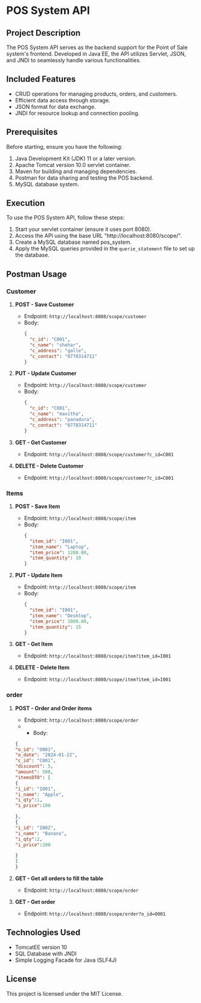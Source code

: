 # POS System API

## Project Description

The POS System API serves as the backend support for the Point of Sale system's frontend. Developed in Java EE, the API utilizes Servlet, JSON, and JNDI to seamlessly handle various functionalities.

## Included Features

- CRUD operations for managing products, orders, and customers.
- Efficient data access through storage.
- JSON format for data exchange.
- JNDI for resource lookup and connection pooling.

## Prerequisites

Before starting, ensure you have the following:

1. Java Development Kit (JDK) 11 or a later version.
2. Apache Tomcat version 10.0 servlet container.
3. Maven for building and managing dependencies.
4. Postman for data sharing and testing the POS backend.
5. MySQL database system.

## Execution

To use the POS System API, follow these steps:

1. Start your servlet container (ensure it uses port 8080).
2. Access the API using the base URL "http://localhost:8080/scope/".
3. Create a MySQL database named pos_system.
4. Apply the MySQL queries provided in the `querie_statement` file to set up the database.

## Postman Usage

### Customer

1. **POST - Save Customer**
    - Endpoint: `http://localhost:8080/scope/customer`
    - Body:
      ```json
      {
        "c_id": "C001",
        "c_name": "shehar",
        "c_address": "galle",
        "c_contact": "0778314711"
      }
      ```

2. **PUT - Update Customer**
    - Endpoint: `http://localhost:8080/scope/customer`
    - Body:
      ```json
      {
        "c_id": "C001",
        "c_name": "mavitha",
        "c_address": "panadura",
        "c_contact": "0778314711"
      }
      ```

3. **GET - Get Customer**
    - Endpoint: `http://localhost:8080/scope/customer?c_id=C001`

4. **DELETE - Delete Customer**
    - Endpoint: `http://localhost:8080/scope/customer?c_id=C001`

### Items

1. **POST - Save Item**
    - Endpoint: `http://localhost:8080/scope/item`
    - Body:
      ```json
      {
        "item_id": "I001",
        "item_name": "Laptop",
        "item_price": 1200.00,
        "item_quantity": 10
      }
      ```

2. **PUT - Update Item**
    - Endpoint: `http://localhost:8080/scope/item`
    - Body:
      ```json
      {
        "item_id": "I001",
        "item_name": "Desktop",
        "item_price": 1000.00,
        "item_quantity": 15
      }
      ```

3. **GET - Get Item**
    - Endpoint: `http://localhost:8080/scope/item?item_id=I001`

4. **DELETE - Delete Item**
    - Endpoint: `http://localhost:8080/scope/item?item_id=I001`

### order

1. **POST - Order and Order items**
    - Endpoint: `http://localhost:8080/scope/order`
    -    - Body:
      ```json 
      {
      "o_id": "O001",
      "o_date": "2024-01-22",
      "c_id": "C001",
      "discount": 5,
      "amount": 500,
      "itemsDTO": [
      {
      "i_id": "I001",
      "i_name": "Apple",
      "i_qty":1,
      "i_price":100

      },
      {
      "i_id": "I002",
      "i_name": "Banana",
      "i_qty":2,
      "i_price":200

      }
      ]
      }
      ```
2. **GET - Get all orders to fill the table**
    - Endpoint: `http://localhost:8080/scope/order`
   
3. **GET - Get order**
    - Endpoint: `http://localhost:8080/scope/order?o_id=O001`
    

## Technologies Used

- TomcatEE version 10
- SQL Database with JNDI
- Simple Logging Facade for Java (SLF4J)

## License

This project is licensed under the MIT License.